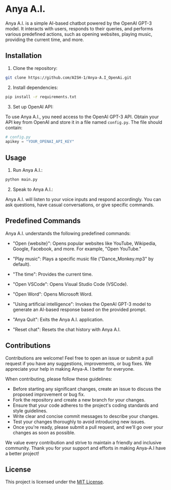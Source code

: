 # Anya A.I.

Anya A.I. is a simple AI-based chatbot powered by the OpenAI GPT-3 model. It interacts with users, responds to their queries, and performs various predefined actions, such as opening websites, playing music, providing the current time, and more.

## Installation

1. Clone the repository:

```bash
git clone https://github.com/AISH-1/Anya-A.I_OpenAi.git
```

2. Install dependencies:

```bash
pip install -r requirements.txt
```

3. Set up OpenAI API:

To use Anya A.I., you need access to the OpenAI GPT-3 API. Obtain your API key from OpenAI and store it in a file named `config.py`. The file should contain:

```python
# config.py
apikey = "YOUR_OPENAI_API_KEY"
```

## Usage

1. Run Anya A.I.:

```bash
python main.py
```

2. Speak to Anya A.I.:

Anya A.I. will listen to your voice inputs and respond accordingly. You can ask questions, have casual conversations, or give specific commands.

## Predefined Commands

Anya A.I. understands the following predefined commands:

- "Open {website}": Opens popular websites like YouTube, Wikipedia, Google, Facebook, and more. For example, "Open YouTube."

- "Play music": Plays a specific music file ("Dance_Monkey.mp3" by default).

- "The time": Provides the current time.

- "Open VSCode": Opens Visual Studio Code (VSCode).

- "Open Word": Opens Microsoft Word.

- "Using artificial intelligence": Invokes the OpenAI GPT-3 model to generate an AI-based response based on the provided prompt.

- "Anya Quit": Exits the Anya A.I. application.

- "Reset chat": Resets the chat history with Anya A.I.

## Contributions

Contributions are welcome! Feel free to open an issue or submit a pull request if you have any suggestions, improvements, or bug fixes. We appreciate your help in making Anya-A. I better for everyone.

When contributing, please follow these guidelines:

- Before starting any significant changes, create an issue to discuss the proposed improvement or bug fix.
- Fork the repository and create a new branch for your changes.
- Ensure that your code adheres to the project's coding standards and style guidelines.
- Write clear and concise commit messages to describe your changes.
- Test your changes thoroughly to avoid introducing new issues.
- Once you're ready, please submit a pull request, and we'll go over your changes as soon as possible.

We value every contribution and strive to maintain a friendly and inclusive community. Thank you for your support and efforts in making Anya-A.I have a better project!

## License

This project is licensed under the [MIT License](LICENSE).
